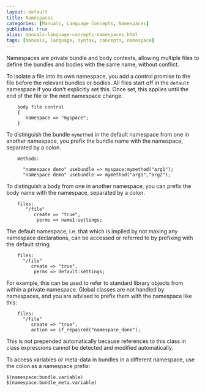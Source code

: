 ```yaml
---
layout: default
title: Namespaces
categories: [Manuals, Language Concepts, Namespaces]
published: true
alias: manuals-language-concepts-namespaces.html
tags: [manuals, language, syntax, concepts, namespace]
---
```


Namespaces are private bundle and body contexts, allowing multiple files to 
define the bundles and bodies with the same name, without conflict.

To isolate a file into its own namespace, you add a control promise to the 
file before the relevant bundles or bodies. All files start off in the 
`default` namespace if you don't explicitly set this. Once set, this applies 
until the end of the file or the next namespace change.

```cf3
    body file control
    {
       namespace => "myspace"; 
    }
```

To distinguish the bundle `mymethod` in the default namespace from one in 
another namespace, you prefix the bundle name with the namespace, separated by 
a colon.

```cf3
    methods:

      "namespace demo" usebundle => myspace:mymethod("arg1");
      "namespace demo" usebundle => mymethod("arg1","arg2");
```

To distinguish a body from one in another namespace, you can prefix the body name with the namespace, separated by a colon.

```cf3
    files:
       "/file"
          create => "true",
           perms => name1:settings;
```

The default namespace, i.e. that which is implied by not making any namespace 
declarations, can be accessed or referred to by prefixing with the default 
string

```cf3
    files:
      "/file"
         create => "true",
          perms => default:settings;
```

For example, this can be used to refer to standard library objects from within 
a private namespace. Global classes are not handled by namespaces, and you are 
advised to prefix them with the namespace like this:

```cf3
    files:
      "/file"
         create => "true",
         action => if_repaired("namespace_done");
```

This is not prepended automatically because references to this class in class 
expressions cannot be detected and modified automatically.

To access variables or meta-data in bundles in a different namespace, use the 
colon as a namespace prefix:

    $(namespace:bundle.variable)  
    $(namespace:bundle_meta.variable)  
